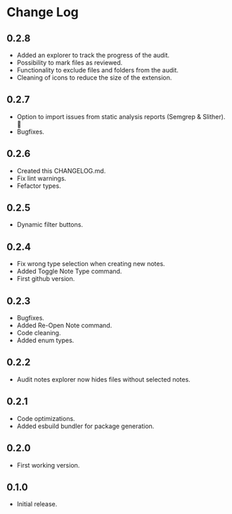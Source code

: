 # Change Log

## 0.2.8

- Added an explorer to track the progress of the audit.
- Possibility to mark files as reviewed.
- Functionality to exclude files and folders from the audit.
- Cleaning of icons to reduce the size of the extension.

## 0.2.7

- Option to import issues from static analysis reports (Semgrep & Slither). 🎉
- Bugfixes.

## 0.2.6

- Created this CHANGELOG.md.
- Fix lint warnings.
- Fefactor types.

## 0.2.5

- Dynamic filter buttons.

## 0.2.4

- Fix wrong type selection when creating new notes.
- Added Toggle Note Type command.
- First github version.

## 0.2.3

- Bugfixes.
- Added Re-Open Note command.
- Code cleaning.
- Added enum types.

## 0.2.2

- Audit notes explorer now hides files without selected notes. 

## 0.2.1

- Code optimizations.
- Added esbuild bundler for package generation.

## 0.2.0

- First working version.

## 0.1.0

- Initial release.
